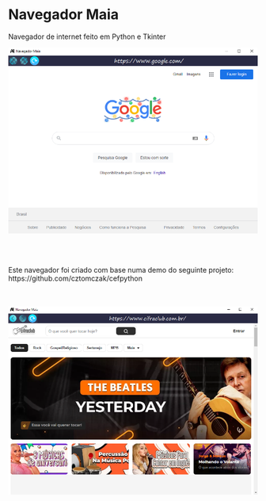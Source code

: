 # Navegador Maia
Navegador de internet feito em Python e Tkinter
<p align="center">
<img src="NavegadorMaia.png"/>
</p>
<br>
<br>
<p>
Este navegador foi criado com base numa demo do seguinte projeto: https://github.com/cztomczak/cefpython
</p>  
<br>
<br>  
<img src="NavegadorMaia2.png"/>
<br><br>
